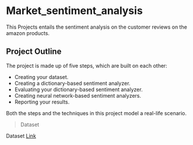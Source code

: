 # Market_sentiment_analysis

This Projects entails the sentiment analysis on the customer reviews on the amazon products. 

## Project Outline

The project is made up of five steps, which are built on each other:

   * Creating your dataset.
   * Creating a dictionary-based sentiment analyzer.
   * Evaluating your dictionary-based sentiment analyzer.
   * Creating neural network-based sentiment analyzers.
   * Reporting your results.

Both the steps and the techniques in this project model a real-life scenario.

> Dataset


Dataset [Link](https://nijianmo.github.io/amazon/index.html)

